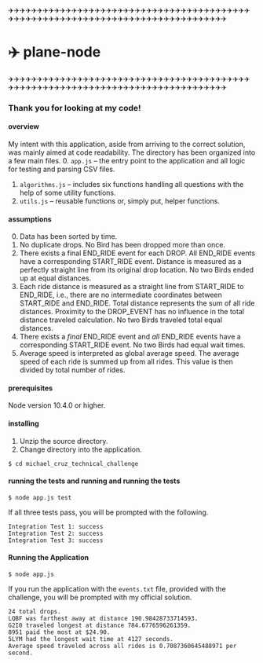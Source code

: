 ✈✈✈✈✈✈✈✈✈✈✈✈✈✈✈✈✈✈✈✈✈✈✈✈✈✈✈✈✈✈✈✈✈✈✈✈✈✈✈✈✈✈✈✈✈✈✈✈✈✈✈✈✈✈✈✈✈✈✈✈✈✈✈✈✈✈✈✈✈✈✈✈✈✈✈✈✈✈✈✈
# ✈️ plane-node
✈✈✈✈✈✈✈✈✈✈✈✈✈✈✈✈✈✈✈✈✈✈✈✈✈✈✈✈✈✈✈✈✈✈✈✈✈✈✈✈✈✈✈✈✈✈✈✈✈✈✈✈✈✈✈✈✈✈✈✈✈✈✈✈✈✈✈✈✈✈✈✈✈✈✈✈✈✈✈✈

### Thank you for looking at my code!

#### overview
My intent with this application, aside from arriving to the correct solution, was mainly aimed at code readability. The directory has been organized into a few main files.
0. ```app.js``` – the entry point to the application and all logic for testing and parsing CSV files.
1. ```algorithms.js``` – includes six functions handling all questions with the help of some utility functions.
2. ```utils.js``` – reusable functions or, simply put, helper functions.

#### assumptions
0. Data has been sorted by time.
1. No duplicate drops. No Bird has been dropped more than once.
2. There exists a final END_RIDE event for each DROP. All END_RIDE events have a corresponding START_RIDE event. Distance is measured as a perfectly straight line from its original drop location. No two Birds ended up at equal distances.
3. Each ride distance is measured as a straight line from START_RIDE to END_RIDE, i.e., there are no intermediate coordinates between START_RIDE and END_RIDE. Total distance represents the sum of all ride distances. Proximity to the DROP_EVENT has no influence in the total distance traveled calculation. No two Birds traveled total equal distances.
4. There exists a _final_ END_RIDE event and _all_ END_RIDE events have a corresponding START_RIDE event. No two Birds had equal wait times.
5. Average speed is interpreted as global average speed. The average speed of each ride is summed up from all rides. This value is then divided by total number of rides.

#### prerequisites
Node version 10.4.0 or higher.

#### installing
1. Unzip the source directory.
2. Change directory into the application.
```console
$ cd michael_cruz_technical_challenge
```

#### running the tests and running and running the tests
```console
$ node app.js test
```
If all three tests pass, you will be prompted with the following.
```console
Integration Test 1: success
Integration Test 2: success
Integration Test 3: success
```

#### Running the Application
```console
$ node app.js
```
If you run the application with the ```events.txt``` file, provided with the challenge, you will be prompted with my official solution.
```console
24 total drops.
LQBF was farthest away at distance 190.98428733714593.
G2I0 traveled longest at distance 784.6776596261359.
8951 paid the most at $24.90.
5LYM had the longest wait time at 4127 seconds.
Average speed traveled across all rides is 0.7087360645488971 per second.
```
